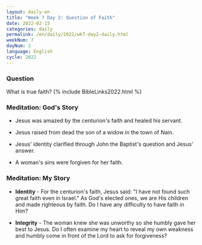 ```yaml
---
layout: daily-en
title: "Week 7 Day 2: Question of Faith"
date: 2022-02-15
categories: daily
permalink: /en/daily/2022/wk7-day2-daily.html
weekNum: 7
dayNum: 2
language: English
cycle: 2022
---
```


### Question     
What is true faith? 
{% include BibleLinks2022.html %} 

### Meditation: God's Story   
+ Jesus was amazed by the centurion's faith and healed his servant. 

+ Jesus raised from dead the son of a widow in the town of Nain. 

+ Jesus' identity clarified through John the Baptist's question and Jesus' answer. 

+ A woman's sins were forgiven for her faith. 

### Meditation: My Story   
+ **Identity** - For the centurion's faith, Jesus said: "I have not found such great faith even in Israel." As God's elected ones, we are His children and made righteous by faith. Do I have any difficulty to have faith in Him? 

+ **Integrity** - The woman knew she was unworthy so she humbly gave her best to Jesus. Do I often examine my heart to reveal my own weakness and humbly come in front of the Lord to ask for forgiveness? 
